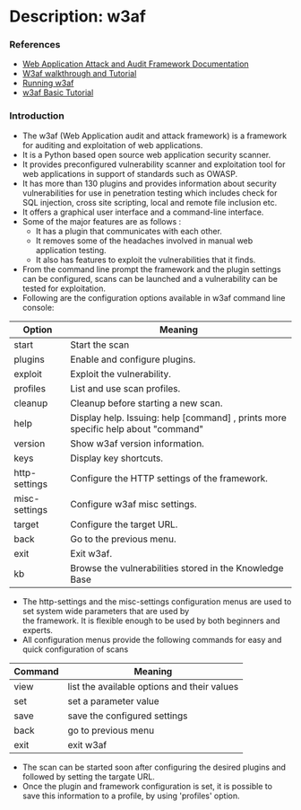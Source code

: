 # Description: w3af

### References 
* [Web Application Attack and Audit Framework Documentation](https://buildmedia.readthedocs.org/media/pdf/w3af/latest/w3af.pdf)
* [W3af walkthrough and Tutorial](https://resources.infosecinstitute.com/w3af-tutorial/#gref)
* [Running w3af](http://docs.w3af.org/en/latest/basic-ui.html)
* [w3af Basic Tutorial](https://www.hackingarticles.in/w3af-web-application-attack-and-audit-framework-tutorial-part-1/)

### Introduction
* The w3af (Web Application audit and attack framework) is a framework for auditing and exploitation of web 
  applications. 
* It is a Python based open source web application security scanner. 
* It provides preconfigured vulnerability scanner and exploitation tool for web applications in support of standards 
  such as OWASP. 
* It has more than 130 plugins and provides information about security vulnerabilities for use in penetration testing 
  which includes check for SQL injection, cross site scripting, local and remote file inclusion etc. <br>
* It offers a graphical user interface and a command-line interface. 
* Some of the major features are as follows :
    - It has a plugin that communicates with each other.
    - It removes some of the headaches involved in manual web application testing.
    - It also has features to exploit the vulnerabilities that it finds.
* From the command line prompt the framework and the plugin settings can be configured, scans can be launched and a 
  vulnerability can be tested for exploitation.
* Following are the configuration options available in w3af command line console:

| Option            |            Meaning              |
|-------------------|---------------------------------|
| start             |   Start the scan                |                                                                                                           
| plugins           | Enable and configure plugins.   |                                                                                            
| exploit           | Exploit the vulnerability.      |                                                                                          
| profiles          | List and use scan profiles.     |                                                                                           
| cleanup           | Cleanup before starting a new scan.   |                                                                                     
| help              | Display help. Issuing: help [command] , prints more specific help about "command"  |
| version           | Show w3af version information.   |
| keys              | Display key shortcuts. |
| http-settings     | Configure the HTTP settings of the framework. |                                                                           |
| misc-settings     | Configure w3af misc settings. |                                                                                          |
| target            | Configure the target URL.   |                                                                                               |
| back              | Go to the previous menu.   |
| exit              | Exit w3af.   |
| kb                | Browse the vulnerabilities stored in the Knowledge Base    |
* The http-settings and the misc-settings configuration menus are used to set system wide parameters that are used by  
  the framework. It is flexible enough to be used by both beginners and experts.
* All configuration menus provide the following commands for easy and quick configuration of scans

|       Command     |   Meaning         |
|-------------------|--------------------|
| view              |   list the available options and their values |
| set               |   set a parameter value   |
| save              |   save the configured settings |
| back              |   go to previous menu |
| exit              |   exit w3af |

* The scan can be started soon after configuring the desired plugins and followed by setting the targate URL.
* Once the plugin and framework configuration is set, it is possible to save this information to a profile, by using 'profiles' option.
